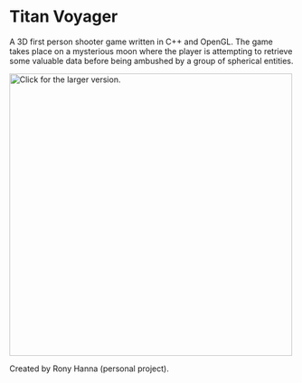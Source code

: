 # Titan Voyager
A 3D first person shooter game written in C++ and OpenGL. The game takes place on a mysterious moon where the player is attempting to retrieve some valuable data before being ambushed by a group of spherical entities.

<a href="https://drive.google.com/uc?export=view&id=1FGlMZUlWbPfJ8KY-m5jc9BbSV0xy84sk"><img src="https://drive.google.com/uc?export=view&id=1FGlMZUlWbPfJ8KY-m5jc9BbSV0xy84sk" style="width: 500px; max-width: 100%; height: auto" title="Click for the larger version." /></a>

Created by Rony Hanna (personal project).

